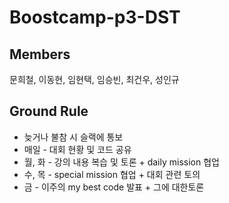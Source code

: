 # Boostcamp-p3-DST

## Members

문희철, 이동현, 임현택, 임승빈, 최건우, 성인규



## Ground Rule

- 늦거나 불참 시 슬랙에 통보
- 매일 - 대회 현황 및 코드 공유
- 월, 화 - 강의 내용 복습 및 토론 + daily mission 협업
- 수, 목 - special mission 협업 + 대회 관련 토의
- 금 - 이주의 my best code 발표 + 그에 대한토론
